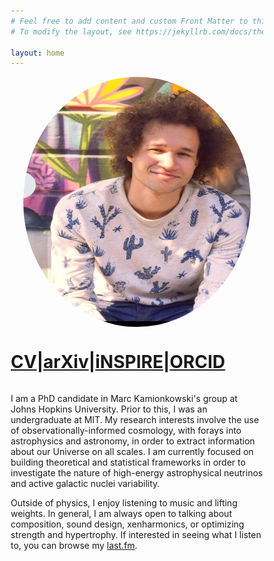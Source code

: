 ```yaml
---
# Feel free to add content and custom Front Matter to this file.
# To modify the layout, see https://jekyllrb.com/docs/themes/#overriding-theme-defaults

layout: home
---
```

<head>
<style>*{
  box-sizing: border-box;
}

.column {
  float: left;
  width: 50%;
  padding: 10px;
}

.row:after {
  content: "";
  display: table;
  clear: both;
}
</style>
</head>

<div class="row">
  <div class="column">
   <img src = "temp_pic.png" style = "border-radius: 50%; display:block; margin:auto; width:90%" alt = "drawing" width="400" height="400">
<h1 class = "fontsize:12px">
<a href = "/Cyril_CV.pdf">CV</a>|<a href = "https://arxiv.org/search/?searchtype=author&query=Creque-Sarbinowski%2C+C&order=-announced_date_first&size=50&abstracts=show">arXiv</a>|<a href = "https://inspirehep.net/literature?sort=mostrecent&size=25&page=1&q=a%20C.Creque.Sarbinowski.1">iNSPIRE</a>|<a href = "https://orcid.org/0000-0002-6197-5421">ORCID</a>
</h1>
</div>
<div class="column">
<p>
I am a PhD candidate in Marc Kamionkowski's group at Johns Hopkins University. Prior to this, I was an undergraduate at MIT. My research interests involve the use of observationally-informed cosmology, with forays into astrophysics and astronomy, in order to extract information about our Universe on all scales. I am currently focused on building theoretical and statistical frameworks in order to investigate the nature of high-energy astrophysical neutrinos and active galactic nuclei variability. 
</p>
<p> 
Outside of physics, I enjoy listening to music and lifting weights. In general, I am always open to talking about composition, sound design, xenharmonics, or optimizing strength and hypertrophy. If interested in seeing what I listen to, you can browse my <a href = "https://last.fm/user/Cyrilcs">last.fm</a>.
</p> 
